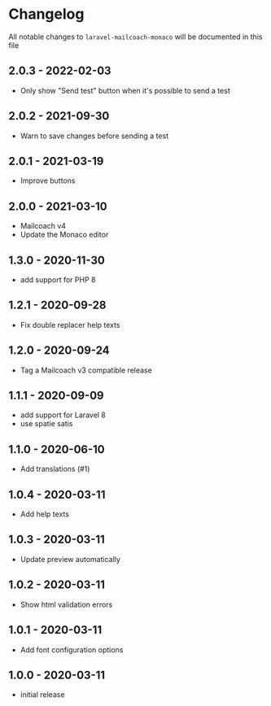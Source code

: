 # Changelog

All notable changes to `laravel-mailcoach-monaco` will be documented in this file

## 2.0.3 - 2022-02-03

- Only show "Send test" button when it's possible to send a test

## 2.0.2 - 2021-09-30

- Warn to save changes before sending a test

## 2.0.1 - 2021-03-19

- Improve buttons

## 2.0.0 - 2021-03-10

- Mailcoach v4
- Update the Monaco editor

## 1.3.0 - 2020-11-30

- add support for PHP 8

## 1.2.1 - 2020-09-28

- Fix double replacer help texts

## 1.2.0 - 2020-09-24

- Tag a Mailcoach v3 compatible release

## 1.1.1 - 2020-09-09

- add support for Laravel 8
- use spatie satis

## 1.1.0 - 2020-06-10

- Add translations (#1)

## 1.0.4 - 2020-03-11

- Add help texts

## 1.0.3 - 2020-03-11

- Update preview automatically

## 1.0.2 - 2020-03-11

- Show html validation errors

## 1.0.1 - 2020-03-11

- Add font configuration options

## 1.0.0 - 2020-03-11

- initial release

